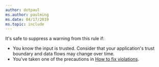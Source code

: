 ```yaml
---
author: dotpaul
ms.author: paulming
ms.date: 04/17/2019
ms.topic: include
---
```

It's safe to suppress a warning from this rule if:
- You know the input is trusted. Consider that your application's trust boundary and data flows may change over time.
- You've taken one of the precautions in [How to fix violations](#how-to-fix-violations).